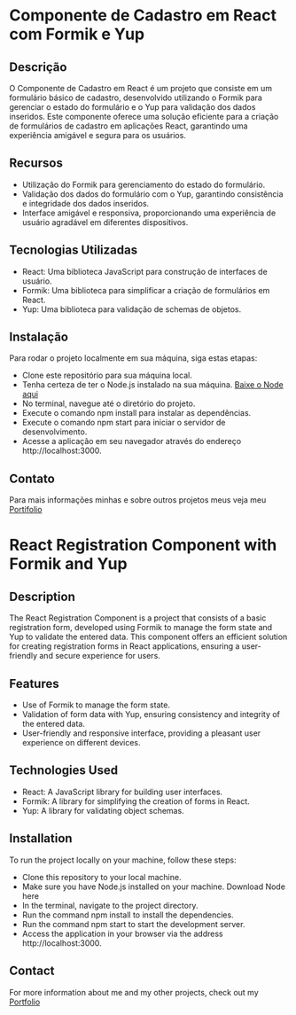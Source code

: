 # Componente de Cadastro em React com Formik e Yup
## Descrição
O Componente de Cadastro em React é um projeto que consiste em um formulário básico de cadastro, desenvolvido utilizando o Formik para gerenciar o estado do formulário e o Yup para validação dos dados inseridos. Este componente oferece uma solução eficiente para a criação de formulários de cadastro em aplicações React, garantindo uma experiência amigável e segura para os usuários.

## Recursos
- Utilização do Formik para gerenciamento do estado do formulário.
- Validação dos dados do formulário com o Yup, garantindo consistência e integridade dos dados inseridos.
- Interface amigável e responsiva, proporcionando uma experiência de usuário agradável em diferentes dispositivos.

## Tecnologias Utilizadas
- React: Uma biblioteca JavaScript para construção de interfaces de usuário.
- Formik: Uma biblioteca para simplificar a criação de formulários em React.
- Yup: Uma biblioteca para validação de schemas de objetos.

## Instalação
Para rodar o projeto localmente em sua máquina, siga estas etapas:

- Clone este repositório para sua máquina local.
- Tenha certeza de ter o Node.js instalado na sua máquina. [Baixe o Node aqui](https://nodejs.org/en/download/)
- No terminal, navegue até o diretório do projeto.
- Execute o comando npm install para instalar as dependências.
- Execute o comando npm start para iniciar o servidor de desenvolvimento.
- Acesse a aplicação em seu navegador através do endereço http://localhost:3000.

## Contato
Para mais informações minhas e sobre outros projetos meus veja meu [Portifolio](https://github.com/MatheusViuge/PortifolioMatheusViuge)

# React Registration Component with Formik and Yup
## Description
The React Registration Component is a project that consists of a basic registration form, developed using Formik to manage the form state and Yup to validate the entered data. This component offers an efficient solution for creating registration forms in React applications, ensuring a user-friendly and secure experience for users.

## Features
- Use of Formik to manage the form state.
- Validation of form data with Yup, ensuring consistency and integrity of the entered data.
- User-friendly and responsive interface, providing a pleasant user experience on different devices.

## Technologies Used
- React: A JavaScript library for building user interfaces.
- Formik: A library for simplifying the creation of forms in React.
- Yup: A library for validating object schemas.

## Installation
To run the project locally on your machine, follow these steps:

- Clone this repository to your local machine.
- Make sure you have Node.js installed on your machine. Download Node here
- In the terminal, navigate to the project directory.
- Run the command npm install to install the dependencies.
- Run the command npm start to start the development server.
- Access the application in your browser via the address http://localhost:3000.

## Contact
For more information about me and my other projects, check out my [Portfolio](https://github.com/MatheusViuge/PortifolioMatheusViuge)